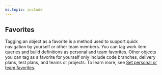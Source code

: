 ```yaml
---
ms.topic: include
---
```



## Favorites

Tagging an object as a favorite is a method used to support quick navigation by yourself or other team members. You can tag work item queries and build definitions as personal and team favorites. Other objects you can tag as a favorite for yourself only include code branches, delivery plans, test plans, and teams or projects. To learn more, see [Set personal or team favorites](../../project/navigation/set-favorites.md).